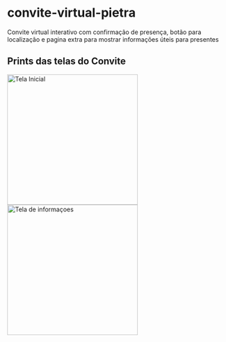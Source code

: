 # convite-virtual-pietra
 Convite virtual interativo com confirmação de presença, botão para localização e pagina extra para mostrar informações úteis para presentes
 
## Prints das telas do Convite

<img src="https://i.imgur.com/eaKGatV.png" alt="Tela Inicial" width="300">
<img src="https://i.imgur.com/UrJ9hh3.png" alt="Tela de informaçoes" width="300">
